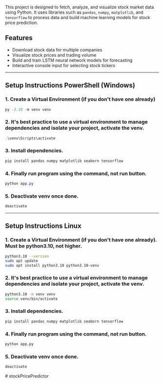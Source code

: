 This project is designed to fetch, analyze, and visualize stock market data using Python. It uses libraries such as `pandas`, `numpy`, `matplotlib`, and `tensorflow` to process data and build machine learning models for stock price prediction.

## Features

* Download stock data for multiple companies
* Visualize stock prices and trading volume
* Build and train LSTM neural network models for forecasting
* Interactive console input for selecting stock tickers

---

## Setup Instructions PowerShell (Windows)

### 1. Create a Virtual Environment (if you don't have one already)

```powershell
py -3.10 -m venv venv
```

### 2. It's best practice to use a virtual environment to manage dependencies and isolate your project, activate the venv.

```powershell
.\venv\Scripts\activate
```

### 3. Install dependencies.

```powershell
pip install pandas numpy matplotlib seaborn tensorflow
```

### 4. Finally run program using the command, not run button.

```powershell
python app.py
```

### 5. Deactivate venv once done.

```powershell
deactivate
```

---

## Setup Instructions Linux

### 1. Create a Virtual Environment (if you don't have one already). Must be python3.10, not higher.

```bash
python3.10 --version
sudo apt update
sudo apt install python3.10 python3.10-venv
```

### 2. It's best practice to use a virtual environment to manage dependencies and isolate your project, activate the venv.

```bash
python3.10 -m venv venv
source venv/bin/activate
```

### 3. Install dependencies.

```bash
pip install pandas numpy matplotlib seaborn tensorflow
```

### 4. Finally run program using the command, not run button.

```bash
python app.py
```

### 5. Deactivate venv once done.

```bash
deactivate
```
#   s t o c k P r i c e P r e d i c t o r  
 